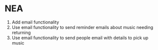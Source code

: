 # NEA
1. Add email functionality
2. Use email functionality to send reminder emails about music needing returning
3. Use email functionality to send people email with details to pick up music
